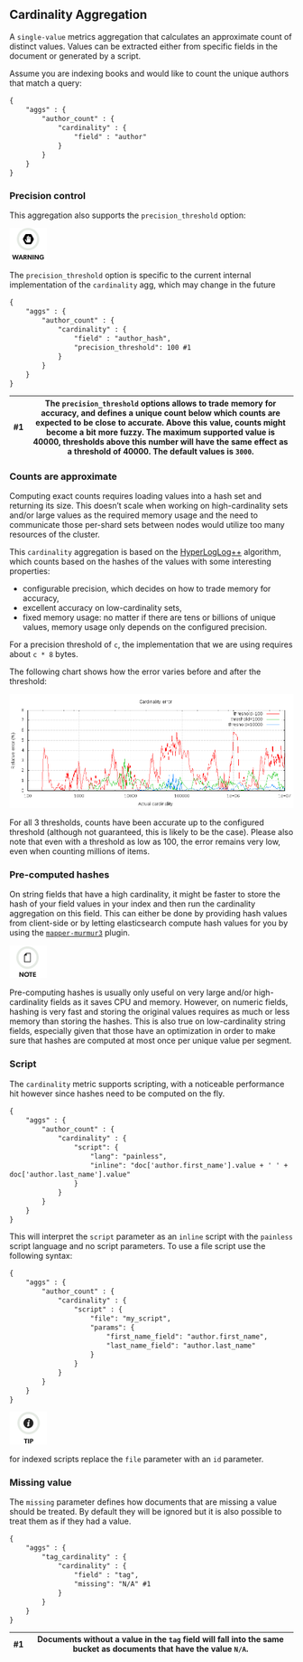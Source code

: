 ## Cardinality Aggregation

A `single-value` metrics aggregation that calculates an approximate count of distinct values. Values can be extracted either from specific fields in the document or generated by a script.

Assume you are indexing books and would like to count the unique authors that match a query:
    
    
    {
        "aggs" : {
            "author_count" : {
                "cardinality" : {
                    "field" : "author"
                }
            }
        }
    }

### Precision control

This aggregation also supports the `precision_threshold` option:

![Warning](images/icons/warning.png)

The `precision_threshold` option is specific to the current internal implementation of the `cardinality` agg, which may change in the future 
    
    
    {
        "aggs" : {
            "author_count" : {
                "cardinality" : {
                    "field" : "author_hash",
                    "precision_threshold": 100 #1
                }
            }
        }
    }

#1| The `precision_threshold` options allows to trade memory for accuracy, and defines a unique count below which counts are expected to be close to accurate. Above this value, counts might become a bit more fuzzy. The maximum supported value is 40000, thresholds above this number will have the same effect as a threshold of 40000. The default values is `3000`.     
---|---  
  
### Counts are approximate

Computing exact counts requires loading values into a hash set and returning its size. This doesn’t scale when working on high-cardinality sets and/or large values as the required memory usage and the need to communicate those per-shard sets between nodes would utilize too many resources of the cluster.

This `cardinality` aggregation is based on the [HyperLogLog++](http://static.googleusercontent.com/media/research.google.com/fr//pubs/archive/40671.pdf) algorithm, which counts based on the hashes of the values with some interesting properties:

  * configurable precision, which decides on how to trade memory for accuracy, 
  * excellent accuracy on low-cardinality sets, 
  * fixed memory usage: no matter if there are tens or billions of unique values, memory usage only depends on the configured precision. 



For a precision threshold of `c`, the implementation that we are using requires about `c * 8` bytes.

The following chart shows how the error varies before and after the threshold:

![images/cardinality_error.png](images/cardinality_error.png)

For all 3 thresholds, counts have been accurate up to the configured threshold (although not guaranteed, this is likely to be the case). Please also note that even with a threshold as low as 100, the error remains very low, even when counting millions of items.

### Pre-computed hashes

On string fields that have a high cardinality, it might be faster to store the hash of your field values in your index and then run the cardinality aggregation on this field. This can either be done by providing hash values from client-side or by letting elasticsearch compute hash values for you by using the [`mapper-murmur3`](https://www.elastic.co/guide/en/elasticsearch/plugins/5.4/mapper-murmur3.html) plugin.

![Note](images/icons/note.png)

Pre-computing hashes is usually only useful on very large and/or high-cardinality fields as it saves CPU and memory. However, on numeric fields, hashing is very fast and storing the original values requires as much or less memory than storing the hashes. This is also true on low-cardinality string fields, especially given that those have an optimization in order to make sure that hashes are computed at most once per unique value per segment.

### Script

The `cardinality` metric supports scripting, with a noticeable performance hit however since hashes need to be computed on the fly.
    
    
    {
        "aggs" : {
            "author_count" : {
                "cardinality" : {
                    "script": {
                        "lang": "painless",
                        "inline": "doc['author.first_name'].value + ' ' + doc['author.last_name'].value"
                    }
                }
            }
        }
    }

This will interpret the `script` parameter as an `inline` script with the `painless` script language and no script parameters. To use a file script use the following syntax:
    
    
    {
        "aggs" : {
            "author_count" : {
                "cardinality" : {
                    "script" : {
                        "file": "my_script",
                        "params": {
                            "first_name_field": "author.first_name",
                            "last_name_field": "author.last_name"
                        }
                    }
                }
            }
        }
    }

![Tip](images/icons/tip.png)

for indexed scripts replace the `file` parameter with an `id` parameter.

### Missing value

The `missing` parameter defines how documents that are missing a value should be treated. By default they will be ignored but it is also possible to treat them as if they had a value.
    
    
    {
        "aggs" : {
            "tag_cardinality" : {
                "cardinality" : {
                    "field" : "tag",
                    "missing": "N/A" #1
                }
            }
        }
    }

#1| Documents without a value in the `tag` field will fall into the same bucket as documents that have the value `N/A`.     
---|---
